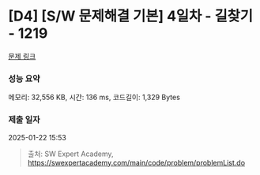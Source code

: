 # [D4] [S/W 문제해결 기본] 4일차 - 길찾기 - 1219 

[문제 링크](https://swexpertacademy.com/main/code/problem/problemDetail.do?contestProbId=AV14geLqABQCFAYD) 

### 성능 요약

메모리: 32,556 KB, 시간: 136 ms, 코드길이: 1,329 Bytes

### 제출 일자

2025-01-22 15:53



> 출처: SW Expert Academy, https://swexpertacademy.com/main/code/problem/problemList.do